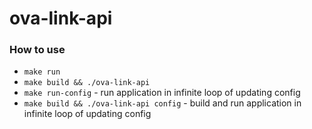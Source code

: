 # ova-link-api

### How to use
+ ```make run```
+ ```make build && ./ova-link-api```
+ ```make run-config``` - run application in infinite loop of updating config
+ ```make build && ./ova-link-api config``` - build and run application in infinite loop of updating config